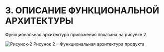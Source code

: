 # 3. ОПИСАНИЕ ФУНКЦИОНАЛЬНОЙ АРХИТЕКТУРЫ  

Функциональная архитектура приложения показана на рисунке 2.

![Рисунок-2](/diagram-3-final.png)
Рисунок 2 – Функциональная архитектура продукта
